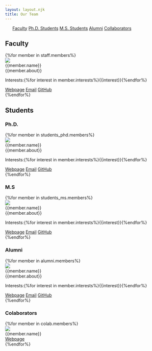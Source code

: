 ```yaml
---
layout: layout.njk
title: Our Team
---
```


<ul class="team-nav">
    <a class="anchor ma05" href="#Faculty">Faculty</a>
    <a class="anchor ma05" href="#phd_s">Ph.D. Students</a>
    <a class="anchor ma05" href="#ms_s">M.S. Students</a>
    <a class="anchor ma05" href="#alumni">Alumni</a>
    <a class="anchor ma05" href="#colab">Collaborators</a>
</ul>

<h2 id="Faculty" style="scroll-offset">Faculty</h2>
<div>
{%for member in staff.members%}
<div class="player">
<div class="player-image float-left">
        <img src="{{ member.photo | url }}" class="img-player">
</div>
<div class="player-content">
    <div class="player-header">
    <div class="player-title h3">{{member.name}}</div>
    </div>
    <div class="player-body">
        {{member.about}}
    </div>
        <div class="player-tags">
            <p> Interests:{%for interest in member.interests%}<span class="chip">{{interest}}</span>{%endfor%}</p>
        </div>
    <div class="player-footer">
    <a href="{{member.website}}" class="btn btn-primary">Webpage</a>
    <a href="sendto:{{member.email}}" class="btn btn-link">Email</a>
    <a href="{{member.github}}" class="btn btn-link">GitHub</a>
    </div>
</div>
</div>
{%endfor%}
</div>

<h2>Students</h2>
<h3 id="phd_s" style="scroll-offset">Ph.D.</h3>
<div>
{%for member in students_phd.members%}
<div class="player">
    <div class="player-image">
        <img src="{{ member.photo | url }}" class="img-player">
    </div>
    <div class="player-content">
        <div class="player-header">
            <div class="player-title h3">{{member.name}}</div>
        </div>
        <div class="player-body">
            {{member.about}}
        </div>
        <div class="player-tags">
            <p> Interests:{%for interest in member.interests%}<span class="chip">{{interest}}</span>{%endfor%}</p>
        </div>
        <div class="player-footer">
            <a href="{{member.website}}" class="btn btn-primary">Webpage</a>
            <a href="sendto:{{member.email}}" class="btn btn-link">Email</a>
            <a href="{{member.github}}" class="btn btn-link">GitHub</a>
        </div>
    </div>
</div>
{%endfor%}
</div>

<h3 id="ms_s" style="scroll-offset">M.S</h3>
<div>
{%for member in students_ms.members%}
<div class="player">
<div class="player-image float-left">
        <img src="{{ member.photo | url }}" class="img-player">
</div>
<div class="player-content">
    <div class="player-header">
    <div class="player-title h3">{{member.name}}</div>
    </div>
    <div class="player-body">
        {{member.about}}
    </div>
    <div class="player-tags">
            <p> Interests:{%for interest in member.interests%}<span class="chip">{{interest}}</span>{%endfor%}</p>
        </div>
    <div class="player-footer">
    <a href="{{member.website}}" class="btn btn-primary">Webpage</a>
    <a href="sendto:{{member.email}}" class="btn btn-link">Email</a>
    <a href="{{member.github}}" class="btn btn-link">GitHub</a>
    </div>
</div>
</div>
{%endfor%}
</div>

<h3 id="alumni" style="scroll-offset">Alumni</h3>
<div>
{%for member in alumni.members%}
<div class="player">
<div class="player-image float-left">
        <img src="{{ member.photo | url }}" class="img-player">
</div>
<div class="player-content">
    <div class="player-header">
    <div class="player-title h3">{{member.name}}</div>
    </div>
    <div class="player-body">
        {{member.about}}
    </div>
    <div class="player-tags">
            <p> Interests:{%for interest in member.interests%}<span class="chip">{{interest}}</span>{%endfor%}</p>
    </div>
    <div class="player-footer">
    <a href="{{member.website}}" class="btn btn-primary">Webpage</a>
    <a href="sendto:{{member.email}}" class="btn btn-link">Email</a>
    <a href="{{member.github}}" class="btn btn-link">GitHub</a>
    </div>
</div>
</div>
{%endfor%}
</div>

<h3 id="colab" style="scroll-offset">Colaborators</h3>
<div>
{%for member in colab.members%}
<div class="player">
<div class="player-image float-left">
        <img src="{{ member.photo | url }}" class="img-player">
</div>
<div class="player-content">
    <div class="player-header">
    <div class="player-title h3">{{member.name}}</div>
    </div>
    <div class="player-body">
    </div>
    <div class="player-footer">
    <a href="{{member.website}}" class="btn btn-primary">Webpage</a>
    </div>
</div>
</div>
{%endfor%}
</div>


